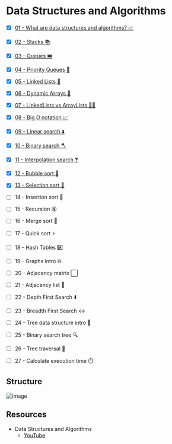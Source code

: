 # Data Structures and Algorithms

* [x] [01 - What are data structures and algorithms? 📈](./01-what-is-dsa/README.md)
* [x] [02 - Stacks 📚](./02-stacks/README.md)
* [x] [03 - Queues 🎟️](./03-queues/README.md)
* [x] [04 - Priority Queues 🥇](./04-priority/README.md)
* [x] [05 - Linked Lists 🔗](./05-linked-list/README.md)
* [x] [06 - Dynamic Arrays 🌱](./06-dynamic-array/README.md)
* [x] [07 - LinkedLists vs ArrayLists 🤼‍♂️](./07-vs/README.md)
* [x] [08 - Big O notation 📈](./08-big-o/README.md)
* [x] [09 - Linear search ⬇️](./09-linear-search/README.md)
* [x] [10 - Binary search 🪓](./10-binary-search/README.md)
* [x] [11 - Interpolation search ❓](./11-interpolation-search/README.md)
* [x] [12 - Bubble sort 🤿](./12-bubble-sort/README.md)
* [x] [13 - Selection sort 🔦](./13-selection-sort/README.md)
* [ ] 14 - Insertion sort 🧩
* [ ] 15 - Recursion 😵
* [ ] 16 - Merge sort 🔪
* [ ] 17 - Quick sort ⚡
* [ ] 18 - Hash Tables #️⃣
* [ ] 19 - Graphs intro 🌐
* [ ] 20 - Adjacency matrix ⬜
* [ ] 21 - Adjacency list 📑
* [ ] 22 - Depth First Search ⬇️
* [ ] 23 - Breadth First Search ↔️
* [ ] 24 - Tree data structure intro 🌳
* [ ] 25 - Binary search tree 🔍
* [ ] 26 - Tree traversal 🧗
* [ ] 27 - Calculate execution time ⏱️


## Structure

![image](https://user-images.githubusercontent.com/76637730/210957730-892d6505-a39a-4e6a-8897-8be669d1b8cf.png)

## Resources 

* Data Structures and Algorithms
  - [YouTube](https://www.youtube.com/watch?v=CBYHwZcbD-s&t=11)
